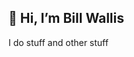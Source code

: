 👋 Hi, I’m Bill Wallis
---
I do stuff and other stuff

<!---
Bilbottom/Bilbottom is a ✨ special ✨ repository because its `README.md` (this file) appears on your GitHub profile.
You can click the Preview link to take a look at your changes.
--->

